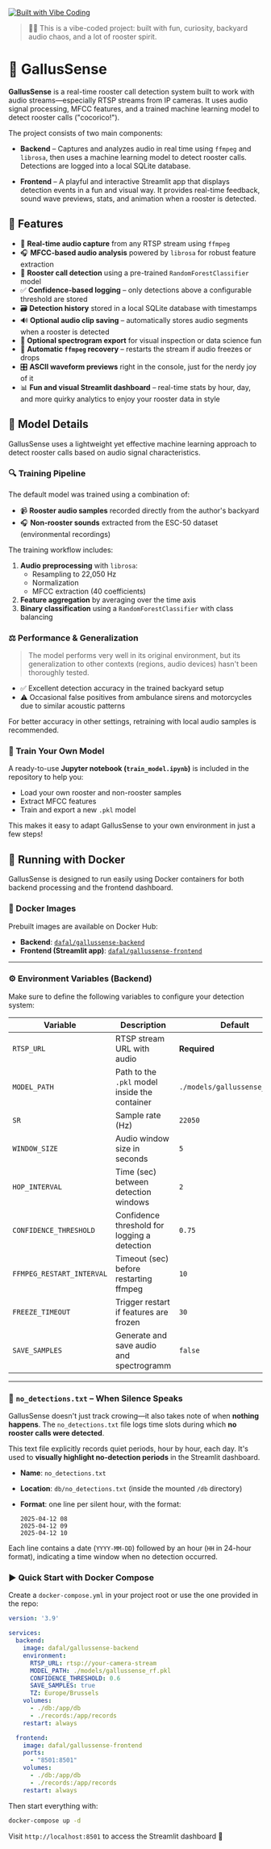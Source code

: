 [![Built with Vibe Coding](https://img.shields.io/badge/built%20with-vibe%20coding-ff69b4)](https://github.com/dafal/gallussense)

> 🧪✨ This is a vibe-coded project: built with fun, curiosity, backyard audio chaos, and a lot of rooster spirit.

# 🐔 GallusSense

**GallusSense** is a real-time rooster call detection system built to work with audio streams—especially RTSP streams from IP cameras. It uses audio signal processing, MFCC features, and a trained machine learning model to detect rooster calls ("cocorico!").

The project consists of two main components:

- **Backend** – Captures and analyzes audio in real time using `ffmpeg` and `librosa`, then uses a machine learning model to detect rooster calls. Detections are logged into a local SQLite database.
  
- **Frontend** – A playful and interactive Streamlit app that displays detection events in a fun and visual way. It provides real-time feedback, sound wave previews, stats, and animation when a rooster is detected.

## 🚀 Features

- 📡 **Real-time audio capture** from any RTSP stream using `ffmpeg`
- 🎧 **MFCC-based audio analysis** powered by `librosa` for robust feature extraction
- 🤖 **Rooster call detection** using a pre-trained `RandomForestClassifier` model
- ✅ **Confidence-based logging** – only detections above a configurable threshold are stored
- 🗃️ **Detection history** stored in a local SQLite database with timestamps
- 🔊 **Optional audio clip saving** – automatically stores audio segments when a rooster is detected
- 📸 **Optional spectrogram export** for visual inspection or data science fun
- 🔁 **Automatic `ffmpeg` recovery** – restarts the stream if audio freezes or drops
- 🎛️ **ASCII waveform previews** right in the console, just for the nerdy joy of it
- 📊 **Fun and visual Streamlit dashboard** – real-time stats by hour, day, and more quirky analytics to enjoy your rooster data in style

## 🧠 Model Details

GallusSense uses a lightweight yet effective machine learning approach to detect rooster calls based on audio signal characteristics.

### 🔍 Training Pipeline

The default model was trained using a combination of:
- 📹 **Rooster audio samples** recorded directly from the author's backyard
- 🎧 **Non-rooster sounds** extracted from the ESC-50 dataset (environmental recordings)

The training workflow includes:
1. **Audio preprocessing** with `librosa`:
   - Resampling to 22,050 Hz
   - Normalization
   - MFCC extraction (40 coefficients)
2. **Feature aggregation** by averaging over the time axis
3. **Binary classification** using a `RandomForestClassifier` with class balancing

### ⚖️ Performance & Generalization

> The model performs very well in its original environment, but its generalization to other contexts (regions, audio devices) hasn't been thoroughly tested.

- ✅ Excellent detection accuracy in the trained backyard setup
- ⚠️ Occasional false positives from ambulance sirens and motorcycles due to similar acoustic patterns

For better accuracy in other settings, retraining with local audio samples is recommended.

### 🧪 Train Your Own Model

A ready-to-use **Jupyter notebook (`train_model.ipynb`)** is included in the repository to help you:
- Load your own rooster and non-rooster samples
- Extract MFCC features
- Train and export a new `.pkl` model

This makes it easy to adapt GallusSense to your own environment in just a few steps!

## 🐳 Running with Docker

GallusSense is designed to run easily using Docker containers for both backend processing and the frontend dashboard.

### 🧩 Docker Images

Prebuilt images are available on Docker Hub:

- **Backend**: [`dafal/gallussense-backend`](https://hub.docker.com/r/dafal/gallussense-backend)
- **Frontend (Streamlit app)**: [`dafal/gallussense-frontend`](https://hub.docker.com/r/dafal/gallussense-frontend)

---

### ⚙️ Environment Variables (Backend)

Make sure to define the following variables to configure your detection system:

| Variable                  | Description                                      | Default               |
|--------------------------|--------------------------------------------------|-----------------------|
| `RTSP_URL`               | RTSP stream URL with audio                       | **Required**          |
| `MODEL_PATH`             | Path to the `.pkl` model inside the container    | `./models/gallussense_rf.pkl` |
| `SR`                     | Sample rate (Hz)                                 | `22050`               |
| `WINDOW_SIZE`            | Audio window size in seconds                     | `5`                   |
| `HOP_INTERVAL`           | Time (sec) between detection windows             | `2`                   |
| `CONFIDENCE_THRESHOLD`   | Confidence threshold for logging a detection     | `0.75`                |
| `FFMPEG_RESTART_INTERVAL`| Timeout (sec) before restarting ffmpeg           | `10`                  |
| `FREEZE_TIMEOUT`         | Trigger restart if features are frozen           | `30`                  |
| `SAVE_SAMPLES`           | Generate and save audio and spectrogramm         | `false`               |
---

### 🚫 `no_detections.txt` – When Silence Speaks

GallusSense doesn't just track crowing—it also takes note of when **nothing happens**. The `no_detections.txt` file logs time slots during which **no rooster calls were detected**.

This text file explicitly records quiet periods, hour by hour, each day. It's used to **visually highlight no-detection periods** in the Streamlit dashboard.

- **Name**: `no_detections.txt`
- **Location**: `db/no_detections.txt` (inside the mounted `/db` directory)
- **Format**: one line per silent hour, with the format:

  ```
  2025-04-12 08
  2025-04-12 09
  2025-04-12 10
  ```

Each line contains a date (`YYYY-MM-DD`) followed by an hour (`HH` in 24-hour format), indicating a time window when no detection occurred.

### ▶️ Quick Start with Docker Compose

Create a `docker-compose.yml` in your project root or use the one provided in the repo:

```yaml
version: '3.9'

services:
  backend:
    image: dafal/gallussense-backend
    environment:
      RTSP_URL: rtsp://your-camera-stream
      MODEL_PATH: ./models/gallussense_rf.pkl
      CONFIDENCE_THRESHOLD: 0.6
      SAVE_SAMPLES: true
      TZ: Europe/Brussels
    volumes:
      - ./db:/app/db
      - ./records:/app/records
    restart: always

  frontend:
    image: dafal/gallussense-frontend
    ports:
      - "8501:8501"
    volumes:
      - ./db:/app/db
      - ./records:/app/records
    restart: always
```

Then start everything with:

```bash
docker-compose up -d
```

Visit `http://localhost:8501` to access the Streamlit dashboard 🎉
